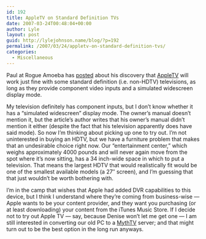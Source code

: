 ```yaml
---
id: 192
title: AppleTV on Standard Definition TVs
date: 2007-03-24T00:48:04+00:00
author: Lyle
layout: post
guid: http://lylejohnson.name/blog/?p=192
permalink: /2007/03/24/appletv-on-standard-definition-tvs/
categories:
  - Miscellaneous
---
```

Paul at Rogue Amoeba has [posted](http://www.rogueamoeba.com/utm/posts/Article/appleTV-2007-03-22-21-30) about his discovery that [AppleTV](http://www.apple.com/appletv/) will work just fine with some standard definition (i.e. non-HDTV) televisions, as long as they provide component video inputs and a simulated widescreen display mode.

My television definitely has component inputs, but I don&#8217;t know whether it has a &#8220;simulated widescreen&#8221; display mode. The owner&#8217;s manual doesn&#8217;t mention it, but the article&#8217;s author writes that his owner&#8217;s manual didn&#8217;t mention it either (despite the fact that his television apparently does have said mode). So now I&#8217;m thinking about picking up one to try out. I&#8217;m not uninterested in buying an HDTV, but we have a furniture problem that makes that an undesirable choice right now. Our &#8220;entertainment center,&#8221; which weighs approximately 4000 pounds and will never again move from the spot where it&#8217;s now sitting, has a 34 inch-wide space in which to put a television. That means the largest HDTV that would realistically fit would be one of the smallest available models (a 27&#8243; screen), and I&#8217;m guessing that that just wouldn&#8217;t be worth bothering with.

I&#8217;m in the camp that wishes that Apple had added DVR capabilities to this device, but I think I understand where they&#8217;re coming from business-wise &#8212; Apple wants to be your content provider, and they want you purchasing (or at least downloading) your content from the iTunes Music Store. If I decide not to try out Apple TV &#8212; say, because Denise won&#8217;t let me get one &#8212; I am still interested in converting our old PC to a [MythTV](http://www.mythtv.org/) server; and that might turn out to be the best option in the long run anyways.
